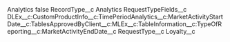 <?xml version="1.0" encoding="UTF-8"?>
<CustomMetadata xmlns="http://soap.sforce.com/2006/04/metadata" xmlns:xsi="http://www.w3.org/2001/XMLSchema-instance" xmlns:xsd="http://www.w3.org/2001/XMLSchema">
    <label>Analytics</label>
    <protected>false</protected>
    <values>
        <field>RecordType__c</field>
        <value xsi:type="xsd:string">Analytics</value>
    </values>
    <values>
        <field>RequestTypeFields__c</field>
        <value xsi:type="xsd:string">DLEx__c:CustomProductInfo__c:TimePeriodAnalytics__c:MarketActivityStartDate__c:TablesApprovedByClient__c:MLEx__c:TableInformation__c:TypeOfReporting__c:MarketActivityEndDate__c</value>
    </values>
    <values>
        <field>RequestType__c</field>
        <value xsi:type="xsd:string">Loyalty__c</value>
    </values>
</CustomMetadata>

